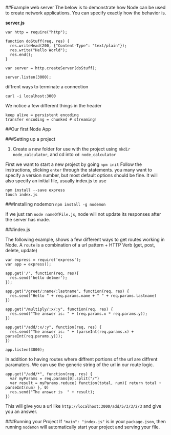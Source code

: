 

##Example web server
The below is to demonstrate how Node can be used to create network applications. You can specify exactly how the behavior is.

**server.js**

```
var http = require("http");

function doStuff(req, res) {
  res.writeHead(200, {"Content-Type": "text/plain"});
  res.write("Hello World");
  res.end();
}

var server = http.createServer(doStuff);

server.listen(3000);

```

diffrent ways to terminate a connection

```
curl -i localhost:3000
```

We notice a few different things in the header

```
keep alive = persistent encoding
transfer encoding = chunked # streaming!

```	

##Our first Node App

###Setting up a project
1. Create a new folder for use with the project using `mkdir node_calculator`, and cd into `cd node_calculator`

First we want to start a new project by going `npm init`
Follow the instructions, clicking `enter` through the statements. you many want to specify a version number, but most default options should 
be fine. It will also specify an initial file, usually index.js to use



```
npm install --save express
touch index.js
```

###Installing nodemon
`npm install -g nodemon`

If we just ran `node nameOfFile.js`, node will not update its responses after the server has made.

###index.js

The following example, shows a few different ways to get routes working in Node. A `route` is a combination of a url pattern + HTTP Verb (get, post, delete, update)

```
var express = require('express');
var app = express();

app.get('/', function(req, res){
  res.send('hello delmer');
});

app.get("/greet/:name/:lastname", function(req, res) {
  res.send("Hello " + req.params.name + " " + req.params.lastname)
})

app.get("/multiply/:x/:y", function(req, res) {
  res.send("The answer is: " + (req.params.x * req.params.y));
})

app.get("/add/:x/:y", function(req, res) {
  res.send("The answer is: " + (parseInt(req.params.x) + parseInt(req.params.y)));
})

app.listen(3000);
```
In addition to having routes where diffrent portions of the url are diffrent paramaters. We can use the generic string of the url in our route logic.

```
app.get("/add/*", function(req, res) {
  var myParams = req.params[0].split("/")
  var result = myParams.reduce( function(total, num){ return total + parseInt(num) }, 0)
  res.send("The answer is  " + result);
})
```
This will give you a url like `http://localhost:3000/add/5/3/3/2/3` and give you an answer.


###Running your Project
If `"main": "index.js"` is in your `package.json`, then running `nodemon` will automatically start your project and serving your file.

